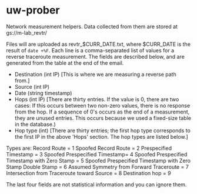 uw-prober
=========================

Network measurement helpers. Data collected from them are stored at gs://m-lab_revtr/

Files will are uploaded as revtr_$CURR_DATE.txt, where $CURR_DATE is the result of `date +%F`. Each line is a comma-separated list of values for a reverse traceroute measurement. The fields are described below, and are generated from the table at the end of the email.

- Destination (int IP) [This is where we are measuring a reverse path from.]
- Source (int IP)
- Date (string timestamp)
- Hops (int IP) [There are thirty entries. If the value is 0, there are two cases: If this occurs between two non-zero values, there is no response from the hop. If a sequence of 0's occurs as the end of a measurement, they are unused entries. This occurs because we used a fixed-size table in the database.)
- Hop type (int) [There are thirty entries; the first hop type corresponds to the first IP in the above 'Hops' section. The hop types are listed below.]

Types are:
Record Route = 1
Spoofed Record Route = 2
Prespecified Timestamp = 3
Spoofed Prespecified Timestamp= 4
Spoofed Prespecified Timestamp with Zero Stamp = 5
Spoofed Prespecified Timestamp with Zero Stamp Double Stamp = 6
Assumed Symmetry from Forward Traceroute = 7
Intersection from Traceroute toward Source = 8
Destination hop = 9

The last four fields are not statistical information and you can ignore them.
